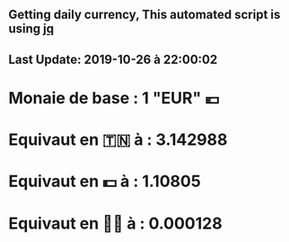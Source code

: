 ## Getting daily currency, This automated script is using [jq](https://stedolan.github.io/jq/)
## Last Update:  2019-10-26 à 22:00:02
 # Monaie de base : 1 "EUR" 💶 
 # Equivaut en 🇹🇳 à :  3.142988 
 # Equivaut en 💵 à : 1.10805
 # Equivaut en 🐱‍💻 à :  0.000128
